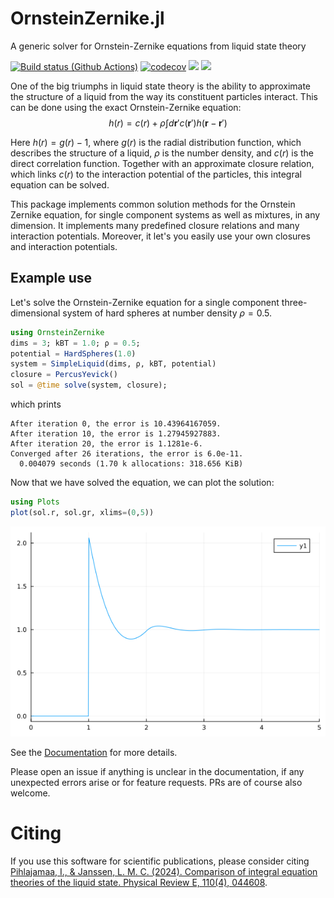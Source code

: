 # OrnsteinZernike.jl
A generic solver for Ornstein-Zernike equations from liquid state theory

[![Build status (Github Actions)](https://github.com/IlianPihlajamaa/OrnsteinZernike.jl/workflows/CI/badge.svg)](https://github.com/IlianPihlajamaa/OrnsteinZernike.jl/actions)
[![codecov](https://codecov.io/github/IlianPihlajamaa/OrnsteinZernike.jl/graph/badge.svg?token=ZFM4LKORIS)](https://codecov.io/github/IlianPihlajamaa/OrnsteinZernike.jl)
[![](https://img.shields.io/badge/docs-stable-blue.svg)](https://IlianPihlajamaa.github.io/OrnsteinZernike.jl/stable)
[![](https://img.shields.io/badge/docs-dev-blue.svg)](https://IlianPihlajamaa.github.io/OrnsteinZernike.jl/dev)

One of the big triumphs in liquid state theory is the ability to approximate the structure of a liquid from the way its constituent particles interact. 
This can be done using the exact Ornstein-Zernike equation: 
$$h(r) = c(r) + \rho \int d\textbf{r}' c(\textbf{r}')h(\textbf{r}- \textbf{r}') $$

Here $h(r) = g(r) - 1$, where $g(r)$ is the radial distribution function, which describes the structure of a liquid, $\rho$ is the number density, and $c(r)$ is the direct correlation function. Together with an approximate closure relation, which links $c(r)$ to the interaction potential of the particles, this integral equation can be solved. 

This package implements common solution methods for the Ornstein Zernike equation, for single component systems as well as mixtures, in any dimension. It implements many predefined closure relations and many interaction potentials. Moreover, it let's you easily use your own closures and interaction potentials.

## Example use

Let's solve the Ornstein-Zernike equation for a single component three-dimensional system of hard spheres at number density $ρ = 0.5$. 

```julia
using OrnsteinZernike
dims = 3; kBT = 1.0; ρ = 0.5;
potential = HardSpheres(1.0)
system = SimpleLiquid(dims, ρ, kBT, potential)
closure = PercusYevick()
sol = @time solve(system, closure);
```
which prints
```
After iteration 0, the error is 10.43964167059.
After iteration 10, the error is 1.27945927883.
After iteration 20, the error is 1.1281e-6.
Converged after 26 iterations, the error is 6.0e-11.
  0.004079 seconds (1.70 k allocations: 318.656 KiB)
```
Now that we have solved the equation, we can plot the solution:
```julia
using Plots
plot(sol.r, sol.gr, xlims=(0,5))
```
![image](docs/src/Figs/example.png)

See the <a href="https://ilianpihlajamaa.github.io/OrnsteinZernike.jl/dev/">Documentation</a> for more details.

Please open an issue if anything is unclear in the documentation, if any unexpected errors arise or for feature requests. PRs are of course also welcome.

# Citing
If you use this software for scientific publications, please consider citing <a href="https://journals.aps.org/pre/abstract/10.1103/PhysRevE.110.044608">Pihlajamaa, I., & Janssen, L. M. C. (2024). Comparison of integral equation theories of the liquid state. Physical Review E, 110(4), 044608</a>. 

